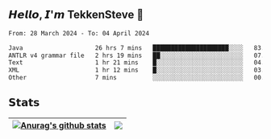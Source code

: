 ## 𝙃𝙚𝙡𝙡𝙤, 𝙄'𝙢 TekkenSteve 👋

<!--
**TekkenSteve/TekkenSteve** is a ✨ _special_ ✨ repository because its `README.md` (this file) appears on your GitHub profile.

Here are some ideas to get you started:

- 🔭 I’m currently working on ...
- 🌱 I’m currently learning ...
- 👯 I’m looking to collaborate on ...
- 🤔 I’m looking for help with ...
- 💬 Ask me about ...
- 📫 How to reach me: ...
- 😄 Pronouns: ...
- ⚡ Fun fact: ...
  -->



<!--START_SECTION:waka-->

```txt
From: 28 March 2024 - To: 04 April 2024

Java                    26 hrs 7 mins   █████████████████████░░░░   83.85 %
ANTLR v4 grammar file   2 hrs 19 mins   ██░░░░░░░░░░░░░░░░░░░░░░░   07.47 %
Text                    1 hr 21 mins    █░░░░░░░░░░░░░░░░░░░░░░░░   04.36 %
XML                     1 hr 12 mins    █░░░░░░░░░░░░░░░░░░░░░░░░   03.89 %
Other                   7 mins          ░░░░░░░░░░░░░░░░░░░░░░░░░   00.42 %
```

<!--END_SECTION:waka-->

## 𝗦𝘁𝗮𝘁𝘀


| <a href="https://github.com/anuraghazra/github-readme-stats"><img align="center" src="https://github-readme-stats.vercel.app/api?username=TekkenSteve&show_icons=true&include_all_commits=true&theme=buefy&hide_border=true" alt="Anurag's github stats" /></a> | <a href="https://github.com/anuraghazra/github-readme-stats"><img align="center" src="https://github-readme-stats.vercel.app/api/top-langs/?username=TekkenSteve&layout=compact&theme=buefy&hide_border=true" /></a> |
| ------------------------------------------------------------ | ------------------------------------------------------------ |

